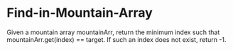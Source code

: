 # Find-in-Mountain-Array
Given a mountain array mountainArr, return the minimum index such that mountainArr.get(index) == target. If such an index does not exist, return -1.
